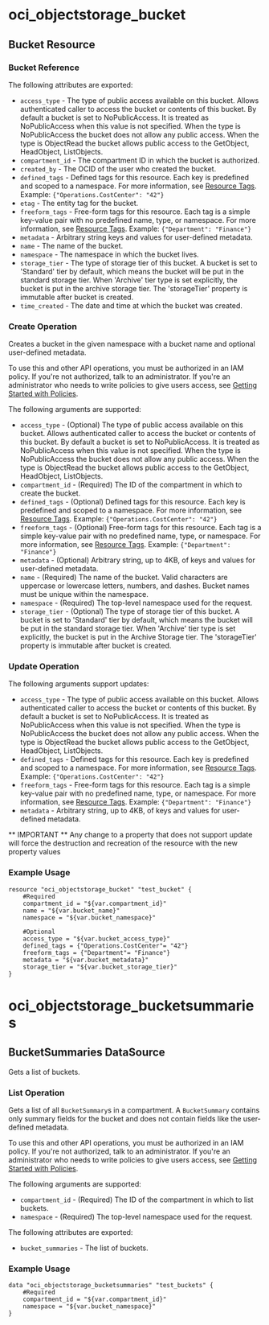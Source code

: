 # oci_objectstorage_bucket

## Bucket Resource

### Bucket Reference

The following attributes are exported:

* `access_type` - The type of public access available on this bucket. Allows authenticated caller to access the bucket or contents of this bucket. By default a bucket is set to NoPublicAccess. It is treated as NoPublicAccess when this value is not specified. When the type is NoPublicAccess the bucket does not allow any public access. When the type is ObjectRead the bucket allows public access to the GetObject, HeadObject, ListObjects. 
* `compartment_id` - The compartment ID in which the bucket is authorized.
* `created_by` - The OCID of the user who created the bucket.
* `defined_tags` - Defined tags for this resource. Each key is predefined and scoped to a namespace. For more information, see [Resource Tags](https://docs.us-phoenix-1.oraclecloud.com/Content/General/Concepts/resourcetags.htm). Example: `{"Operations.CostCenter": "42"}` 
* `etag` - The entity tag for the bucket.
* `freeform_tags` - Free-form tags for this resource. Each tag is a simple key-value pair with no predefined name, type, or namespace. For more information, see [Resource Tags](https://docs.us-phoenix-1.oraclecloud.com/Content/General/Concepts/resourcetags.htm). Example: `{"Department": "Finance"}` 
* `metadata` - Arbitrary string keys and values for user-defined metadata.
* `name` - The name of the bucket.
* `namespace` - The namespace in which the bucket lives.
* `storage_tier` - The type of storage tier of this bucket. A bucket is set to 'Standard' tier by default, which means the bucket will be put in the standard storage tier. When 'Archive' tier type is set explicitly, the bucket is put in the archive storage tier. The 'storageTier' property is immutable after bucket is created. 
* `time_created` - The date and time at which the bucket was created.



### Create Operation
Creates a bucket in the given namespace with a bucket name and optional user-defined metadata.

To use this and other API operations, you must be authorized in an IAM policy. If you're not authorized, 
talk to an administrator. If you're an administrator who needs to write policies to give users access, see 
[Getting Started with Policies](https://docs.us-phoenix-1.oraclecloud.com/Content/Identity/Concepts/policygetstarted.htm).


The following arguments are supported:

* `access_type` - (Optional) The type of public access available on this bucket. Allows authenticated caller to access the bucket or contents of this bucket. By default a bucket is set to NoPublicAccess. It is treated as NoPublicAccess when this value is not specified. When the type is NoPublicAccess the bucket does not allow any public access. When the type is ObjectRead the bucket allows public access to the GetObject, HeadObject, ListObjects. 
* `compartment_id` - (Required) The ID of the compartment in which to create the bucket.
* `defined_tags` - (Optional) Defined tags for this resource. Each key is predefined and scoped to a namespace. For more information, see [Resource Tags](https://docs.us-phoenix-1.oraclecloud.com/Content/General/Concepts/resourcetags.htm). Example: `{"Operations.CostCenter": "42"}` 
* `freeform_tags` - (Optional) Free-form tags for this resource. Each tag is a simple key-value pair with no predefined name, type, or namespace. For more information, see [Resource Tags](https://docs.us-phoenix-1.oraclecloud.com/Content/General/Concepts/resourcetags.htm). Example: `{"Department": "Finance"}` 
* `metadata` - (Optional) Arbitrary string, up to 4KB, of keys and values for user-defined metadata.
* `name` - (Required) The name of the bucket. Valid characters are uppercase or lowercase letters, numbers, and dashes. Bucket names must be unique within the namespace. 
* `namespace` - (Required) The top-level namespace used for the request.
* `storage_tier` - (Optional) The type of storage tier of this bucket. A bucket is set to 'Standard' tier by default, which means the bucket will be put in the standard storage tier. When 'Archive' tier type is set explicitly, the bucket is put in the Archive Storage tier. The 'storageTier' property is immutable after bucket is created. 


### Update Operation

The following arguments support updates:
* `access_type` - The type of public access available on this bucket. Allows authenticated caller to access the bucket or contents of this bucket. By default a bucket is set to NoPublicAccess. It is treated as NoPublicAccess when this value is not specified. When the type is NoPublicAccess the bucket does not allow any public access. When the type is ObjectRead the bucket allows public access to the GetObject, HeadObject, ListObjects. 
* `defined_tags` - Defined tags for this resource. Each key is predefined and scoped to a namespace. For more information, see [Resource Tags](https://docs.us-phoenix-1.oraclecloud.com/Content/General/Concepts/resourcetags.htm). Example: `{"Operations.CostCenter": "42"}` 
* `freeform_tags` - Free-form tags for this resource. Each tag is a simple key-value pair with no predefined name, type, or namespace. For more information, see [Resource Tags](https://docs.us-phoenix-1.oraclecloud.com/Content/General/Concepts/resourcetags.htm). Example: `{"Department": "Finance"}` 
* `metadata` - Arbitrary string, up to 4KB, of keys and values for user-defined metadata.

** IMPORTANT **
Any change to a property that does not support update will force the destruction and recreation of the resource with the new property values

### Example Usage

```hcl
resource "oci_objectstorage_bucket" "test_bucket" {
	#Required
	compartment_id = "${var.compartment_id}"
	name = "${var.bucket_name}"
	namespace = "${var.bucket_namespace}"

	#Optional
	access_type = "${var.bucket_access_type}"
	defined_tags = {"Operations.CostCenter"= "42"}
	freeform_tags = {"Department"= "Finance"}
	metadata = "${var.bucket_metadata}"
	storage_tier = "${var.bucket_storage_tier}"
}
```

# oci_objectstorage_bucketsummaries

## BucketSummaries DataSource

Gets a list of buckets.

### List Operation
Gets a list of all `BucketSummary`s in a compartment. A `BucketSummary` contains only summary fields for the bucket
and does not contain fields like the user-defined metadata.

To use this and other API operations, you must be authorized in an IAM policy. If you're not authorized, 
talk to an administrator. If you're an administrator who needs to write policies to give users access, see 
[Getting Started with Policies](https://docs.us-phoenix-1.oraclecloud.com/Content/Identity/Concepts/policygetstarted.htm).

The following arguments are supported:

* `compartment_id` - (Required) The ID of the compartment in which to list buckets.
* `namespace` - (Required) The top-level namespace used for the request.


The following attributes are exported:

* `bucket_summaries` - The list of buckets.

### Example Usage

```hcl
data "oci_objectstorage_bucketsummaries" "test_buckets" {
	#Required
	compartment_id = "${var.compartment_id}"
	namespace = "${var.bucket_namespace}"
}
```
